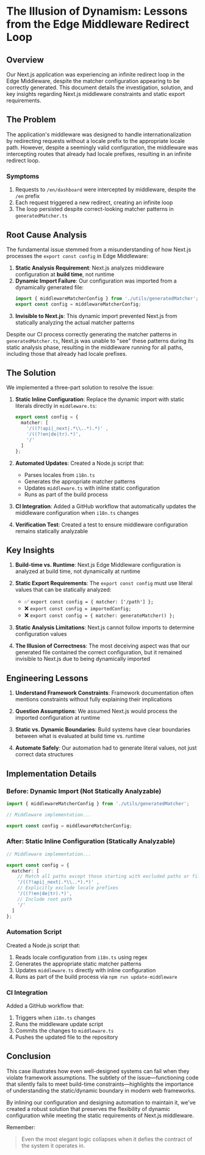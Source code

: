 # The Illusion of Dynamism: Lessons from the Edge Middleware Redirect Loop

## Overview

Our Next.js application was experiencing an infinite redirect loop in the Edge Middleware, despite the matcher configuration appearing to be correctly generated. This document details the investigation, solution, and key insights regarding Next.js middleware constraints and static export requirements.

## The Problem

The application's middleware was designed to handle internationalization by redirecting requests without a locale prefix to the appropriate locale path. However, despite a seemingly valid configuration, the middleware was intercepting routes that already had locale prefixes, resulting in an infinite redirect loop.

### Symptoms

1. Requests to `/en/dashboard` were intercepted by middleware, despite the `/en` prefix
2. Each request triggered a new redirect, creating an infinite loop
3. The loop persisted despite correct-looking matcher patterns in `generatedMatcher.ts`

## Root Cause Analysis

The fundamental issue stemmed from a misunderstanding of how Next.js processes the `export const config` in Edge Middleware:

1. **Static Analysis Requirement**: Next.js analyzes middleware configuration at **build time**, not runtime
2. **Dynamic Import Failure**: Our configuration was imported from a dynamically generated file:
   ```typescript
   import { middlewareMatcherConfig } from './utils/generatedMatcher';
   export const config = middlewareMatcherConfig;
   ```
3. **Invisible to Next.js**: This dynamic import prevented Next.js from statically analyzing the actual matcher patterns

Despite our CI process correctly generating the matcher patterns in `generatedMatcher.ts`, Next.js was unable to "see" these patterns during its static analysis phase, resulting in the middleware running for all paths, including those that already had locale prefixes.

## The Solution

We implemented a three-part solution to resolve the issue:

1. **Static Inline Configuration**: Replace the dynamic import with static literals directly in `middleware.ts`:
   ```typescript
   export const config = {
     matcher: [
       '/((?!api|_next|.*\\..*).*)' ,
       '/((?!en|de|tr).*)',
       '/'
     ]
   };
   ```

2. **Automated Updates**: Created a Node.js script that:
   - Parses locales from `i18n.ts`
   - Generates the appropriate matcher patterns
   - Updates `middleware.ts` with inline static configuration
   - Runs as part of the build process

3. **CI Integration**: Added a GitHub workflow that automatically updates the middleware configuration when `i18n.ts` changes

4. **Verification Test**: Created a test to ensure middleware configuration remains statically analyzable

## Key Insights

1. **Build-time vs. Runtime**: Next.js Edge Middleware configuration is analyzed at build time, not dynamically at runtime

2. **Static Export Requirements**: The `export const config` must use literal values that can be statically analyzed:
   - ✅ `export const config = { matcher: ['/path'] };`
   - ❌ `export const config = importedConfig;`
   - ❌ `export const config = { matcher: generateMatcher() };`

3. **Static Analysis Limitations**: Next.js cannot follow imports to determine configuration values

4. **The Illusion of Correctness**: The most deceiving aspect was that our generated file contained the correct configuration, but it remained invisible to Next.js due to being dynamically imported

## Engineering Lessons

1. **Understand Framework Constraints**: Framework documentation often mentions constraints without fully explaining their implications

2. **Question Assumptions**: We assumed Next.js would process the imported configuration at runtime

3. **Static vs. Dynamic Boundaries**: Build systems have clear boundaries between what is evaluated at build time vs. runtime

4. **Automate Safely**: Our automation had to generate literal values, not just correct data structures

## Implementation Details

### Before: Dynamic Import (Not Statically Analyzable)

```typescript
import { middlewareMatcherConfig } from './utils/generatedMatcher';

// Middleware implementation...

export const config = middlewareMatcherConfig;
```

### After: Static Inline Configuration (Statically Analyzable)

```typescript
// Middleware implementation...

export const config = {
  matcher: [
    // Match all paths except those starting with excluded paths or file paths with extensions
    '/((?!api|_next|.*\\..*).*)' ,
    // Explicitly exclude locale prefixes
    '/((?!en|de|tr).*)',
    // Include root path
    '/'
  ]
};
```

### Automation Script

Created a Node.js script that:
1. Reads locale configuration from `i18n.ts` using regex
2. Generates the appropriate static matcher patterns
3. Updates `middleware.ts` directly with inline configuration
4. Runs as part of the build process via `npm run update-middleware`

### CI Integration

Added a GitHub workflow that:
1. Triggers when `i18n.ts` changes
2. Runs the middleware update script
3. Commits the changes to `middleware.ts`
4. Pushes the updated file to the repository

## Conclusion

This case illustrates how even well-designed systems can fail when they violate framework assumptions. The subtlety of the issue—functioning code that silently fails to meet build-time constraints—highlights the importance of understanding the static/dynamic boundary in modern web frameworks.

By inlining our configuration and designing automation to maintain it, we've created a robust solution that preserves the flexibility of dynamic configuration while meeting the static requirements of Next.js middleware.

Remember:

> Even the most elegant logic collapses when it defies the contract of the system it operates in. 